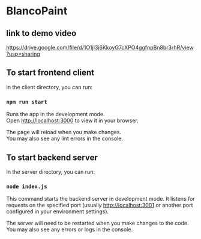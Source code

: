 # BlancoPaint

## link to demo video

https://drive.google.com/file/d/1O1jI3j6KkoyG7cXPO4ggfnpBn8br3rhR/view?usp=sharing

## To start frontend client

In the client directory, you can run:

### `npm run start`

Runs the app in the development mode.\
Open [http://localhost:3000](http://localhost:3000) to view it in your browser.

The page will reload when you make changes.\
You may also see any lint errors in the console.

## To start backend server

In the server directory, you can run:

### `node index.js`

This command starts the backend server in development mode. It listens for requests on the specified port (usually [http://localhost:3001](http://localhost:3001) or another port configured in your environment settings).

The server will need to be restarted when you make changes to the code. You may also see any errors or logs in the console.
